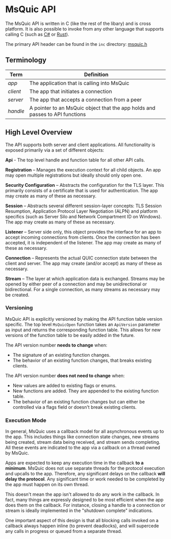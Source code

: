 MsQuic API
======

The MsQuic API is written in C (like the rest of the libary) and is cross platform. It is also possible to invoke from any other language that supports calling C (such as [C#](https://docs.microsoft.com/en-us/cpp/dotnet/how-to-call-native-dlls-from-managed-code-using-pinvoke?view=vs-2019) or [Rust](https://static.rust-lang.org/doc/master/book/ffi.html)).

The primary API header can be found in the `inc` directory: [msquic.h](../inc/msquic.h)

## Terminology

Term | Definition
--- | ---
*app* | The application that is calling into MsQuic
*client* | The app that initiates a connection
*server* | The app that accepts a connection from a peer
*handle* | A pointer to an MsQuic object that the app holds and passes to API functions

## High Level Overview

The API supports both server and client applications. All functionality is exposed primarily via a set of different objects:

**Api** - The top level handle and function table for all other API calls.

**Registration** – Manages the execution context for all child objects. An app may open multiple registrations but ideally should only open one.

**Security Configuration** – Abstracts the configuration for the TLS layer. This primarily consists of a certificate that is used for authentication. The app may create as many of these as necessary.

**Session** – Abstracts several different session-layer concepts: TLS Session Resumption, Application Protocol Layer Negotiation (ALPN) and platform specifics (such as Server Silo and Network Compartment ID on Windows). The app may create as many of these as necessary.

**Listener** – Server side only, this object provides the interface for an app to accept incoming connections from clients. Once the connection has been accepted, it is independent of the listener. The app may create as many of these as necessary.

**Connection** – Represents the actual QUIC connection state between the client and server. The app may create (and/or accept) as many of these as necessary.

**Stream** – The layer at which application data is exchanged. Streams may be opened by either peer of a connection and may be unidirectional or bidirectional. For a single connection, as many streams as necessary may be created.

### Versioning

MsQuic API is explicitly versioned by making the API function table version specific. The top level `MsQuicOpen` function takes an `ApiVersion` parameter as input and returns the corresponding function table. This allows for new versions of the function table to be easily added in the future.

The API version number **needs to change** when:
- The signature of an existing function changes.
- The behavior of an existing function changes, that breaks existing clients.

The API version number **does not need to change** when:
- New values are added to existing flags or enums.
- New functions are added. They are appended to the existing function table.
- The behavior of an existing function changes but can either be controlled via a flags field or doesn't break existing clients.

### Execution Mode

In general, MsQuic uses a callback model for all asynchronous events up to the app. This includes things like connection state changes, new streams being created, stream data being received, and stream sends completing. All these events are indicated to the app via a callback on a thread owned by MsQuic.

Apps are expected to keep any execution time in the callback **to a minimum**. MsQuic does not use separate threads for the protocol execution and upcalls to the app. Therefore, any significant delays on the callback **will delay the protocol**. Any significant time or work needed to be completed by the app must happen on its own thread.

This doesn't mean the app isn't allowed to do any work in the callback. In fact, many things are expressly designed to be most efficient when the app does them on the callback. For instance, closing a handle to a connection or stream is ideally implemented in the "shutdown complete" indications.

One important aspect of this design is that all blocking calls invoked on a callback always happen inline (to prevent deadlocks), and will supercede any calls in progress or queued from a separate thread.
